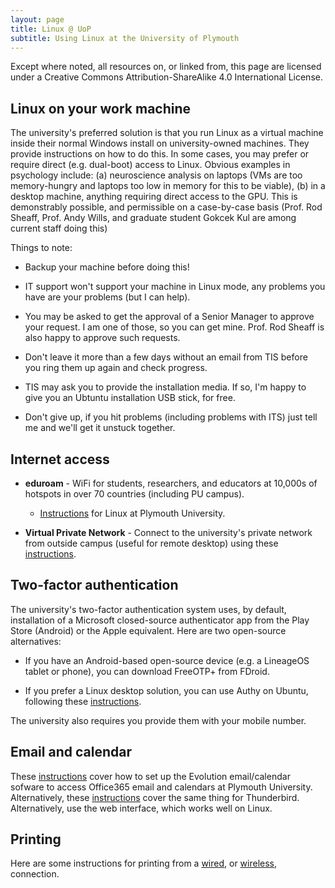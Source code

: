 ```yaml
---
layout: page
title: Linux @ UoP
subtitle: Using Linux at the University of Plymouth
---
```


Except where noted, all resources on, or linked from, this page are licensed under a Creative Commons Attribution-ShareAlike 4.0 International License.

## Linux on your work machine

The university's preferred solution is that you run Linux as a virtual machine inside their normal Windows install on university-owned machines. They provide instructions on how to do this. In some cases, you may prefer or require direct (e.g. dual-boot) access to Linux. Obvious examples in psychology include: (a) neuroscience analysis on laptops (VMs are too memory-hungry and laptops too low in memory for this to be viable), (b) in a desktop machine, anything requiring direct access to the GPU. This is demonstrably possible, and permissible on a case-by-case basis (Prof. Rod Sheaff, Prof. Andy Wills, and graduate student Gokcek Kul are among current staff doing this)

Things to note:

- Backup your machine before doing this!

- IT support won't support your machine in Linux mode, any problems you have are your problems (but I can help).

- You may be asked to get the approval of a Senior Manager to approve your request. I am one of those, so you can get mine. Prof. Rod Sheaff is also happy to approve such requests.

- Don't leave it more than a few days without an email from TIS before you ring them up again and check progress.

- TIS may ask you to provide the installation media. If so, I'm happy to give you an Ubtuntu installation USB stick, for free.

- Don't give up, if you hit problems (including problems with ITS) just tell me and we'll get it unstuck together. 

## Internet access

- **eduroam** - WiFi for students, researchers, and educators at 10,000s of hotspots in over 70 countries (including PU campus).
  - [Instructions](/assets/pdf/pu-eduroam.pdf) for Linux at Plymouth University. 
    
- **Virtual Private Network** - Connect to the university's private network from outside campus (useful for remote desktop) using these [instructions](/assets/pdf/vpn-setup.pdf). 

## Two-factor authentication

The university's two-factor authentication system uses, by default, installation of a Microsoft closed-source authenticator app from the Play Store (Android) or the Apple equivalent. Here are two open-source alternatives:

- If you have an Android-based open-source device (e.g. a LineageOS tablet or phone), you can download FreeOTP+ from FDroid. 

- If you prefer a Linux desktop solution, you can use Authy on Ubuntu, following these [instructions](/assets/odt/2FA.odt).

The university also requires you provide them with your mobile number. 

## Email and calendar

These [instructions](/assets/odt/PU-evolution-setup.odt) cover how to set up the Evolution email/calendar sofware to access Office365 email and calendars at Plymouth University. Alternatively, these [instructions](/assets/odt/PU-thunderbird-setup.odt) cover the same thing for Thunderbird. Alternatively, use the web interface, which works well on Linux.

## Printing

Here are some instructions for printing from a [wired](/assets/pdf/pharos-setup.pdf), or [wireless](/assets/pdf/wireless-setup.pdf), connection. 



